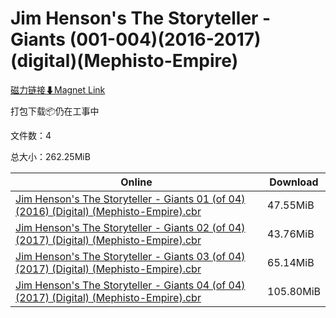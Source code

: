 # Jim Henson's The Storyteller - Giants (001-004)(2016-2017)(digital)(Mephisto-Empire)

[磁力链接⬇Magnet Link](magnet:?xt=urn:btih:28ac60a5c284631088ebf245b40c71c2bbbb24eb&dn=Jim%20Henson%27s%20The%20Storyteller%20-%20Giants%20%28001-004%29%282016-2017%29%28digital%29%28Mephisto-Empire%29)

打包下载📦仍在工事中

文件数：4

总大小：262.25MiB

Online | Download
--- | ---
[Jim Henson's The Storyteller - Giants 01 (of 04) (2016) (Digital) (Mephisto-Empire).cbr](https://github.com/alicewish/markdown/blob/master/comic/Jim-Hensons-Storyteller-Giants-01-of-04-2016-Digital-Mephisto-Empire-cbr.md) | 47.55MiB
[Jim Henson's The Storyteller - Giants 02 (of 04) (2017) (Digital) (Mephisto-Empire).cbr](https://github.com/alicewish/markdown/blob/master/comic/Jim-Hensons-Storyteller-Giants-02-of-04-2017-Digital-Mephisto-Empire-cbr.md) | 43.76MiB
[Jim Henson's The Storyteller - Giants 03 (of 04) (2017) (Digital) (Mephisto-Empire).cbr](https://github.com/alicewish/markdown/blob/master/comic/Jim-Hensons-Storyteller-Giants-03-of-04-2017-Digital-Mephisto-Empire-cbr.md) | 65.14MiB
[Jim Henson's The Storyteller - Giants 04 (of 04) (2017) (Digital) (Mephisto-Empire).cbr](https://github.com/alicewish/markdown/blob/master/comic/Jim-Hensons-Storyteller-Giants-04-of-04-2017-Digital-Mephisto-Empire-cbr.md) | 105.80MiB